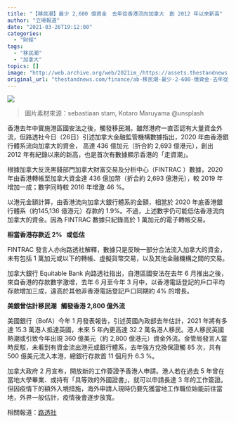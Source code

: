 ```yaml
---
title: "【移民潮】最少 2,600 億資金　去年從香港流向加拿大　創 2012 年以來新高"
author: "立場報道"
date: "2021-03-26T19:12:00"
categories:
  - "財經"
tags:
  - "移民潮"
  - "加拿大"
topics: []
image: "http://web.archive.org/web/2021im_/https://assets.thestandnews.com/media/photos/canada-19_kXPJk.png"
original_url: "thestandnews.com/finance/ab-移民潮-最少-2-600-億資金-去年從香港流向加拿大-創-2012-年以來新高"
---
```

![](http://web.archive.org/web/2021im_/https://assets.thestandnews.com/media/photos/canada-19_kXPJk.png)
> 圖片素材來源：sebastiaan stam, Kotaro Maruyama @unsplash

香港去年中實施港區國安法之後，觸發移民潮。雖然港府一直否認有大量資金外流，但路透社今日（26日）引述加拿大金融監管機構數據指出，2020 年由香港銀行體系流向加拿大的資金， 高達 436 億加元（折合約 2,693 億港元），創出 2012 年有紀錄以來的新高，也是首次有數據顯示香港的「走資潮」。

根據加拿大反洗黑錢部門加拿大財富交易及分析中心（FINTRAC ）數據，2020 年由香港轉帳至加拿大資金達 436 億加幣（折合約 2,693 億港元），較 2019 年增加一成；數字同時較 2016 年增激 46 %。

以港元金額計算，由香港流向加拿大銀行體系的金額，相當於 2020 年底香港銀行體系（約145,136 億港元）存款的 1.9%。不過，上述數字仍可能低估香港流向加拿大的資金。因為 FINTRAC 數據只紀錄高於 1 萬加元的電子轉帳交易。

**相當香港存款近 2%   或低估**

FINTRAC 發言人亦向路透社解釋，數據只是反映一部分合法流入加拿大的資金，未有包括 1 萬加元或以下的轉帳、虛擬貨幣交易，以及其他金融機構之間的交易。

加拿大銀行 Equitable Bank 向路透社指出，自港區國安法在去年 6 月推出之後，來自香港的存款數字激增，去年 6 月至今年 3 月中，以香港電話登記的戶口平均存款增加三成，遠高於其他非香港電話登記戶口同期約 4% 的增長。

**美銀曾估計移民潮   觸發香港 2,800 億外流**

美國銀行（BofA）今年 1 月發表報告，引述英國內政部去年估計，2021 年將有多達 15.3 萬港人抵達英國，未來 5 年內更高達 32.2 萬名港人移民。港人移民英國熱潮或引致今年出現 360 億美元（約 2,800 億港元）資金外流。金管局發言人當時反駁，未看到有資金流出港元或銀行體系，去年強方兌換保證觸 85 次，共有 500 億美元流入本港，總銀行存款首 11 個月升 6.3 %。

加拿大政府 2 月宣布，開放新的工作簽證予香港人申請。港人若在過去 5 年曾在當地大學畢業、或持有「具等效的外國證書」，就可以申請長達 3 年的工作簽證。但因疫情下的額外入境措施，海外申請人現時仍要先獲當地工作職位始能前往當地，外界一般估計，疫情後會逐步放寬。

相關報道：[路透社](http://web.archive.org/web/20211229132557/https://www.reuters.com/article/us-hongkong-security-canada-insight-idUSKBN2BH3KR?fbclid=IwAR2Ry2Ps7Nwa95SxzdyPVa9FmZh7WeDZf8M6ppMg0pQ1dOcocbah3dv11VQ)